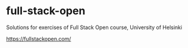 # full-stack-open
Solutions for exercises of Full Stack Open course, University of Helsinki

https://fullstackopen.com/
